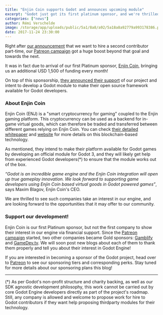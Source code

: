 ```yaml
---
title: "Enjin Coin supports Godot and announces upcoming module"
excerpt: "Godot just got its first platinum sponsor, and we're thrilled to announce that it's Enjin Coin, a smart cryptocurrency designed for virtual goods in games! They are working on a module to integrate their open source framework in Godot 3."
categories: ["news"]
author: Rémi Verschelde
image: /storage/app/uploads/public/5a1/8a8/a92/5a18a8a92779a993178386.png
date: 2017-11-24 23:30:00
---
```


Right after [our announcement](/article/please-help-us-reach-our-second-patreon-goal-so-we-can-hire-thomas-part-time) that we want to hire a second contributor part-time, our [Patreon campaign](https://patreon.com/godotengine) got a huge boost beyond that goal and towards the next.

It was in fact due to arrival of our first Platinum sponsor, [Enjin Coin](https://enjincoin.io/), bringing us an additional USD 1,500 of funding every month!

On top of this sponsorship, [they announced their support](https://medium.com/enjin-coin/enjin-coin-joins-forces-with-godot-5596bfd07e41) of our project and intent to develop a Godot module to make their open source framework available for Godot developers.

### About Enjin Coin

Enjin Coin (ENJ) is a "smart cryptocurrency for gaming" coupled to the Enjin gaming platform. This cryptocurrency can be used as a backend for in-game virtual goods, which can therefore be traded and transferred between different games relying on Enjin Coin. You can check [their detailed whitepaper](https://enjincoin.io/enjincoin_whitepaper.pdf) and [website](https://enjincoin.io) for more details on this blockchain-based technology.

As mentioned, they intend to make their platform available for Godot games by developing an official module for Godot 3, and they will likely get help from experienced Godot developers(*) to ensure that the module works out of the box.

*“Godot is an incredible game engine and the Enjin Coin integration will open up true gameplay innovation. We look forward to supporting game developers using Enjin Coin based virtual goods in Godot powered games”*, says Maxim Blagov, Enjin Coin's CEO.

We are thrilled to see such companies take an interest in our engine, and are looking forward to the opportunities that it may offer to our community.

### Support our development!

Enjin Coin is our first Platinum sponsor, but not the first company to show their interest in our engine via financial support. Since the [Patreon campaign](https://patreon.com/godotengine) started, two other companies became Gold sponsors: [Gamblify](https://www.gamblify.com) and [GameDev.tv](http://gamedev.tv). We will soon post new blogs about each of them to thank them properly and tell you about their interest in Godot Engine!

If you are interested in becoming a sponsor of the Godot project, head over to [Patreon](https://patreon.com/godotengine) to see our sponsoring tiers and corresponding perks. Stay tuned for more details about our sponsoring plans this blog!

-----

(*) As per Godot's non-profit structure and charity backing, as well as our SDK agnostic development philosophy, this work cannot be carried out by core Godot Engine developers directly as part of the project's roadmap. Still, any company is allowed and welcome to propose work for hire to Godot contributors if they want help proposing thirdparty modules for their technology.

